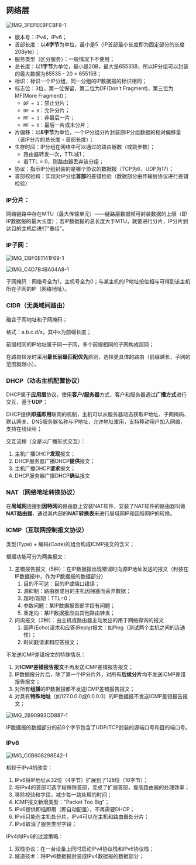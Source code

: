 ## 网络层

![IMG_3FEFEE9FCBF8-1](./assert/IMG_3FEFEE9FCBF8-1.jpeg)

- 版本号：IPv4，IPv6；
- 首部长度：以**4字节**为单位，最小是5（IP首部最小长度即为固定部分的长度20Byte）；
- 服务类型（区分服务）：一般情况下不使用；
- 总长度：以**1字节**为单位，最小是20B，最大是65535B，所以IP分组可以封装的最大数据为65535 - 20 = 65515B；
- 标识：标识一个IP分组，同一分组的IP数据报的标识相同；
- 标志位：3位，第一位保留，第二位为DF(Don't Fragment)，第三位为MF(More Fragment)；
  - `DF = 1`：禁止分片；
  - `DF = 0`：允许分片；
  - `MF = 1`：非最后一片；
  - `MF = 0`：最后一片或未分片；
- 片偏移：以**8字节**为单位，一个IP分组分片封装原IP分组数据的相对偏移量（该IP分片的总长度 - 首部长度）；
- 生存时间：IP分组在网络中可以通过的路由器数（或跳步数）；
  - 路由器转发一次，TTL减1；
  - 若TTL = 0，则路由器丢弃该分组；
- 协议：指示IP分组封装的是哪个协议的数据报（TCP为6，UDP为17）；
- 首部校验和：实现对IP分组**首部**的差错检验（数据部分由传输层协议进行差错检验）

### IP分片：

网络链路中存在MTU（最大传输单元）——链路层数据帧可封装数据的上限（即IP数据报的最大长度）；若IP数据报的总长度大于MTU，就要进行分片，IP分片到达目的主机后进行“重组”。

### IP子网：

![IMG_DBF0E1141F69-1](./assert/IMG_DBF0E1141F69-1.jpeg)

![IMG_C4D7B4BA04A8-1](./assert/IMG_C4D7B4BA04A8-1.jpeg)

子网掩码：网络号全为1，主机号全为0；与某主机的IP地址按位相与可得到该主机所在子网的IP（网络地址）。

### CIDR（无类域间路由）

融合子网地址和子网掩码；

格式：a.b.c.d/x，其中x为前缀长度；

前缀相同的IP地址属于同一子网，多个前缀相同的子网构成超网；

在路由转发时采用**最长前缀匹配优先**原则，选择更具体的路由（前缀越长，子网的范围就越小）。

### DHCP（动态主机配置协议）

DHCP属于**应用层**协议，使用**客户/服务器**方式，客户和服务器通过**广播方式**进行交互，基于**UDP**；

DHCP提供**即插即用**联网的机制，主机可以从服务器动态获取IP地址、子网掩码、默认网关、DNS服务器名称与IP地址，允许地址重用，支持移动用户加入网络，支持在线续租；

交互流程（全是以广播形式交互）：

1. 主机广播DHCP**发现**报文；
2. DHCP服务器广播DHCP**提供**报文；
3. 主机广播DHCP**请求**报文；
4. DHCP服务器广播DHCP**确认**报文

### NAT（网络地址转换协议）

在**局域网**连接到**因特网**的路由器上安装NAT软件，安装了NAT软件的路由器叫做**NAT路由器**，通过其内部的**NAT转换表**来进行局域网IP和因特网IP的转换。

### ICMP（互联网控制报文协议）

类型(Type) + 编码(Code)的组合构成ICMP报文的含义；

根据功能可分为两类报文：

1. 差错报告报文（5种）：在IP数据报出现错误时向源IP地址发送的报文（封装在IP数据报中，作为IP数据报的数据部分）
   1. 目的不可达：目的IP或端口错误；
   2. 源抑制：路由器或目的主机因拥塞而丢弃数据；
   3. 超时/超期：TTL=0；
   4. 参数问题：某IP数据报首部字段有问题；
   5. 重定向：某IP数据报应由其他路由转发；
2. 问询报文（2种）：由主机或路由器主动发出的用于网络探询的报文
   1. 回声(Echo)请求和应答(Reply)报文：如Ping（测试两个主机之间的连通性）；
   2. 时间戳请求和应答报文；

不发送ICMP差错报文的特殊情况：

1. 对**ICMP差错报告报文**不再发送ICMP差错报告报文；
2. IP数据报分片后，除了第一个IP分片外，对所有**后续分片**均不发送ICMP差错报告报文；
3. 对所有**组播**的IP数据报都不发送ICMP差错报告报文；
4. 对具有**特殊地址**（如127.0.0.0或0.0.0.0）的IP数据报不发送ICMP差错报告报文；

![IMG_2B90993CD887-1](./assert/IMG_2B90993CD887-1.jpeg)

IP数据报的数据部分的前8个字节包含了UDP/TCP封装的源端口号和目的端口号。

### IPv6

![IMG_C0B608298E42-1](./assert/IMG_C0B608298E42-1.jpeg)

相较于IPv4的改变：

1. IPv6将IP地址从32位（4字节）扩展到了128位（16字节）；
2. 将IPv4的首部可选字段移除首部，变成了扩展首部，提高路由器的处理效率；
3. 移除校验和字段，减少每一跳处理的时间；
4. ICMP报文新增类型："Packet Too Big"；
5. IPv6提供即插即用（即自动配置），不再需要DHCP；
6. IPv6只能在主机处分片，IPv4可以在主机和路由器处分片；
7. IPv6取消了服务类型字段；

IPv4向IPv6的过渡策略：

1. 双栈协议：在一台设备上同时启动IPv4协议栈和IPv6协议栈；
2. 隧道技术：将IPv6数据报封装成IPv4数据报的数据部分；